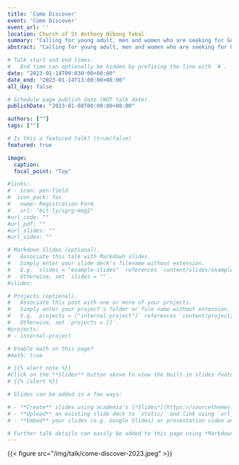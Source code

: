 ```yaml
---
title: 'Come Discover'
event: 'Come Discover'
event_url: ''
location: Church of St Anthony Nibong Tebal
summary: "Calling for young adult, men and women who are seeking for God's calling. Talk will be in English and Tamil."
abstract: "Calling for young adult, men and women who are seeking for God's calling. Talk will be in English and Tamil."

# Talk start and end times.
#   End time can optionally be hidden by prefixing the line with `#`.
date: "2023-01-14T09:030:00+08:00"
date_end: "2023-01-14T13:00:00+08:00"
all_day: false

# Schedule page publish date (NOT talk date).
publishDate: "2023-01-08T00:00:00+08:00"

authors: [""]
tags: [""]

# Is this a featured talk? (true/false)
featured: true

image:
  caption:
  focal_point: "Top"

#links:
# - icon: pen-field
#  icon_pack: fas
#   name: Registration Form
#   url: "bit.ly/sgrg-mog2"
#url_code: ""
#url_pdf: ""
#url_slides: ""
#url_video: ""

# Markdown Slides (optional).
#   Associate this talk with Markdown slides.
#   Simply enter your slide deck's filename without extension.
#   E.g. `slides = "example-slides"` references `content/slides/example-slides.md`.
#   Otherwise, set `slides = ""`.
#slides:

# Projects (optional).
#   Associate this post with one or more of your projects.
#   Simply enter your project's folder or file name without extension.
#   E.g. `projects = ["internal-project"]` references `content/project/deep-learning/index.md`.
#   Otherwise, set `projects = []`.
#projects:
# - internal-project

# Enable math on this page?
#math: true

# {{% alert note %}}
#Click on the **Slides** button above to view the built-in slides feature.
# {{% /alert %}}

# Slides can be added in a few ways:

# - **Create** slides using academia's [*Slides*](https://sourcethemes.com/academic/docs/managing-content/#create-slides) feature and link using `slides` parameter in the front matter of the talk file
# - **Upload** an existing slide deck to `static/` and link using `url_slides` parameter in the front matter of the talk file
# - **Embed** your slides (e.g. Google Slides) or presentation video on this page using [shortcodes](https://sourcethemes.com/academic/docs/writing-markdown-latex/).

# Further talk details can easily be added to this page using *Markdown* and $\rm \LaTeX$ math code.
---
```


{{< figure src="/img/talk/come-discover-2023.jpeg" >}}
